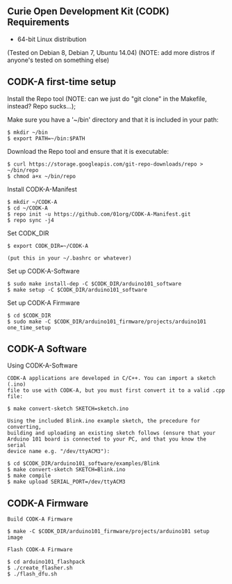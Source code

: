 Curie Open Development Kit (CODK) Requirements
--------------
- 64-bit Linux distribution

(Tested on Debian 8, Debian 7, Ubuntu 14.04)
(NOTE: add more distros if anyone's tested on something else)

CODK-A first-time setup
-----------------------

  Install the Repo tool (NOTE: can we just do "git clone" in the Makefile,
  instead? Repo sucks...);

  Make sure you have a '~/bin' directory and that it is included in your path:

    $ mkdir ~/bin
    $ export PATH=~/bin:$PATH

  Download the Repo tool and ensure that it is executable:

    $ curl https://storage.googleapis.com/git-repo-downloads/repo > ~/bin/repo
    $ chmod a+x ~/bin/repo

  Install CODK-A-Manifest

    $ mkdir ~/CODK-A
    $ cd ~/CODK-A
    $ repo init -u https://github.com/01org/CODK-A-Manifest.git
    $ repo sync -j4

  Set CODK_DIR

    $ export CODK_DIR=~/CODK-A

    (put this in your ~/.bashrc or whatever)
    
  Set up CODK-A-Software

    $ sudo make install-dep -C $CODK_DIR/arduino101_software
    $ make setup -C $CODK_DIR/arduino101_software
    
  Set up CODK-A Firmware

    $ cd $CODK_DIR
    $ sudo make -C $CODK_DIR/arduino101_firmware/projects/arduino101 one_time_setup

CODK-A Software
---------------
  Using CODK-A-Software

    CODK-A applications are developed in C/C++. You can import a sketch (.ino)
    file to use with CODK-A, but you must first convert it to a valid .cpp
    file:

    $ make convert-sketch SKETCH=sketch.ino

    Using the included Blink.ino example sketch, the precedure for converting,
    building and uploading an existing sketch follows (ensure that your
    Arduino 101 board is connected to your PC, and that you know the serial
    device name e.g. "/dev/ttyACM3"):

    $ cd $CODK_DIR/arduino101_software/examples/Blink
    $ make convert-sketch SKETCH=Blink.ino
    $ make compile
    $ make upload SERIAL_PORT=/dev/ttyACM3


CODK-A Firmware 
---------------
    Build CODK-A Firmware

    $ make -C $CODK_DIR/arduino101_firmware/projects/arduino101 setup image

    Flash CODK-A Firmware

    $ cd arduino101_flashpack
    $ ./create_flasher.sh
    $ ./flash_dfu.sh
